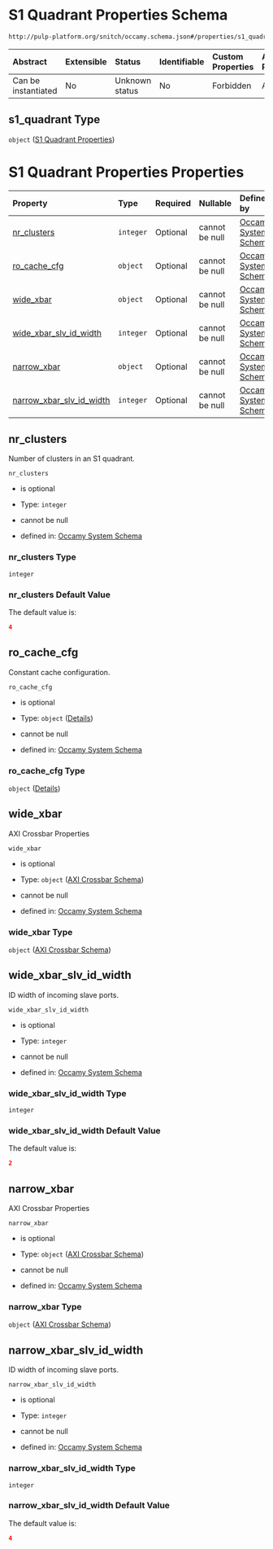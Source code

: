 # S1 Quadrant Properties Schema

```txt
http://pulp-platform.org/snitch/occamy.schema.json#/properties/s1_quadrant
```



| Abstract            | Extensible | Status         | Identifiable | Custom Properties | Additional Properties | Access Restrictions | Defined In                                                       |
| :------------------ | :--------- | :------------- | :----------- | :---------------- | :-------------------- | :------------------ | :--------------------------------------------------------------- |
| Can be instantiated | No         | Unknown status | No           | Forbidden         | Allowed               | none                | [occamy.schema.json*](occamy.schema.json "open original schema") |

## s1\_quadrant Type

`object` ([S1 Quadrant Properties](occamy-properties-s1-quadrant-properties.md))

# S1 Quadrant Properties Properties

| Property                                              | Type      | Required | Nullable       | Defined by                                                                                                                                                                                                               |
| :---------------------------------------------------- | :-------- | :------- | :------------- | :----------------------------------------------------------------------------------------------------------------------------------------------------------------------------------------------------------------------- |
| [nr_clusters](#nr_clusters)                           | `integer` | Optional | cannot be null | [Occamy System Schema](occamy-properties-s1-quadrant-properties-properties-nr_clusters.md "http://pulp-platform.org/snitch/occamy.schema.json#/properties/s1_quadrant/properties/nr_clusters")                           |
| [ro_cache_cfg](#ro_cache_cfg)                         | `object`  | Optional | cannot be null | [Occamy System Schema](occamy-properties-s1-quadrant-properties-properties-ro_cache_cfg.md "http://pulp-platform.org/snitch/occamy.schema.json#/properties/s1_quadrant/properties/ro_cache_cfg")                         |
| [wide_xbar](#wide_xbar)                               | `object`  | Optional | cannot be null | [Occamy System Schema](occamy-properties-axi-crossbar-schema-1.md "http://pulp-platform.org/snitch/axi_xbar.schema.json#/properties/s1_quadrant/properties/wide_xbar")                                                   |
| [wide_xbar_slv_id_width](#wide_xbar_slv_id_width)     | `integer` | Optional | cannot be null | [Occamy System Schema](occamy-properties-s1-quadrant-properties-properties-wide_xbar_slv_id_width.md "http://pulp-platform.org/snitch/occamy.schema.json#/properties/s1_quadrant/properties/wide_xbar_slv_id_width")     |
| [narrow_xbar](#narrow_xbar)                           | `object`  | Optional | cannot be null | [Occamy System Schema](occamy-properties-axi-crossbar-schema-1.md "http://pulp-platform.org/snitch/axi_xbar.schema.json#/properties/s1_quadrant/properties/narrow_xbar")                                                 |
| [narrow_xbar_slv_id_width](#narrow_xbar_slv_id_width) | `integer` | Optional | cannot be null | [Occamy System Schema](occamy-properties-s1-quadrant-properties-properties-narrow_xbar_slv_id_width.md "http://pulp-platform.org/snitch/occamy.schema.json#/properties/s1_quadrant/properties/narrow_xbar_slv_id_width") |

## nr_clusters

Number of clusters in an S1 quadrant.

`nr_clusters`

*   is optional

*   Type: `integer`

*   cannot be null

*   defined in: [Occamy System Schema](occamy-properties-s1-quadrant-properties-properties-nr_clusters.md "http://pulp-platform.org/snitch/occamy.schema.json#/properties/s1\_quadrant/properties/nr_clusters")

### nr_clusters Type

`integer`

### nr_clusters Default Value

The default value is:

```json
4
```

## ro_cache_cfg

Constant cache configuration.

`ro_cache_cfg`

*   is optional

*   Type: `object` ([Details](occamy-properties-s1-quadrant-properties-properties-ro_cache_cfg.md))

*   cannot be null

*   defined in: [Occamy System Schema](occamy-properties-s1-quadrant-properties-properties-ro_cache_cfg.md "http://pulp-platform.org/snitch/occamy.schema.json#/properties/s1\_quadrant/properties/ro_cache_cfg")

### ro_cache_cfg Type

`object` ([Details](occamy-properties-s1-quadrant-properties-properties-ro_cache_cfg.md))

## wide_xbar

AXI Crossbar Properties

`wide_xbar`

*   is optional

*   Type: `object` ([AXI Crossbar Schema](occamy-properties-axi-crossbar-schema-1.md))

*   cannot be null

*   defined in: [Occamy System Schema](occamy-properties-axi-crossbar-schema-1.md "http://pulp-platform.org/snitch/axi_xbar.schema.json#/properties/s1\_quadrant/properties/wide_xbar")

### wide_xbar Type

`object` ([AXI Crossbar Schema](occamy-properties-axi-crossbar-schema-1.md))

## wide_xbar_slv_id_width

ID width of incoming slave ports.

`wide_xbar_slv_id_width`

*   is optional

*   Type: `integer`

*   cannot be null

*   defined in: [Occamy System Schema](occamy-properties-s1-quadrant-properties-properties-wide_xbar_slv_id_width.md "http://pulp-platform.org/snitch/occamy.schema.json#/properties/s1\_quadrant/properties/wide_xbar_slv_id_width")

### wide_xbar_slv_id_width Type

`integer`

### wide_xbar_slv_id_width Default Value

The default value is:

```json
2
```

## narrow_xbar

AXI Crossbar Properties

`narrow_xbar`

*   is optional

*   Type: `object` ([AXI Crossbar Schema](occamy-properties-axi-crossbar-schema-1.md))

*   cannot be null

*   defined in: [Occamy System Schema](occamy-properties-axi-crossbar-schema-1.md "http://pulp-platform.org/snitch/axi_xbar.schema.json#/properties/s1\_quadrant/properties/narrow_xbar")

### narrow_xbar Type

`object` ([AXI Crossbar Schema](occamy-properties-axi-crossbar-schema-1.md))

## narrow_xbar_slv_id_width

ID width of incoming slave ports.

`narrow_xbar_slv_id_width`

*   is optional

*   Type: `integer`

*   cannot be null

*   defined in: [Occamy System Schema](occamy-properties-s1-quadrant-properties-properties-narrow_xbar_slv_id_width.md "http://pulp-platform.org/snitch/occamy.schema.json#/properties/s1\_quadrant/properties/narrow_xbar_slv_id_width")

### narrow_xbar_slv_id_width Type

`integer`

### narrow_xbar_slv_id_width Default Value

The default value is:

```json
4
```
